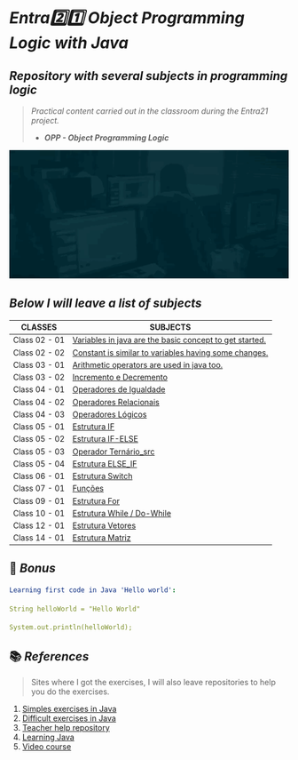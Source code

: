 # _Entra2️⃣1️⃣ Object Programming Logic with Java_

## _Repository with several subjects in programming logic_

> _Practical content carried out in the classroom during the Entra21 project._
>
> - **_OPP - Object Programming Logic_**

![Gif Entra21](https://raw.githubusercontent.com/seiler-emerson/Entra21_Logica_Java_2022/main/gif/entra21.gif)

## _Below I will leave a list of subjects_

| CLASSES | SUBJECTS |
|------|---------|
|Class 02 - 01|[Variables in java are the basic concept to get started.](./Aula%2002%20-%2001%20-%20Variaveis/)                                    
|Class 02 - 02|[Constant is similar to variables having some changes.](./Aula%2002%20-%2002%20-%20Constantes/)
|Class 03 - 01|[Arithmetic operators are used in java too.](./Aula%2003%20-%2001%20-%20Operadores%20Aritméticos/)
|Class 03 - 02|[Incremento e Decremento](./Aula%2003%20-%2002%20-%20Incremente%20e%20Decremento/)
|Class 04 - 01|[Operadores de Igualdade](./Aula%2004%20-%2001%20-%20Operadores%20de%20Igualdade/)
|Class 04 - 02|[Operadores Relacionais](./Aula%2004%20-%2002%20-%20Operadores%20Relacionais/)
|Class 04 - 03|[Operadores Lógicos](./Aula%2004%20-%2003%20-%20Operadores%20Lógicos/)
|Class 05 - 01|[Estrutura IF](./Aula%2005%20-%2001%20-%20IF/)
|Class 05 - 02|[Estrutura IF-ELSE](./Aula%2005%20-%2002%20-%20IF_ELSE/)
|Class 05 - 03|[Operador Ternário_src](./Aula%2005%20-%2003%20-%20Operador%20Ternário_src/)
|Class 05 - 04|[Estrutura ELSE_IF](./Aula%2005%20-%2004%20-%20ELSE_IF/)
|Class 06 - 01|[Estrutura Switch](./Aula%2006%20-%2001%20-%20Switch/)
|Class 07 - 01|[Funções](./Aula%2007%20-%2001%20-%20Funções/)
|Class 09 - 01|[Estrutura For](./Aula%2009%20-%2001%20-%20FOR/)
|Class 10 - 01|[Estrutura While / Do-While](./Aula%2010%20-%2001%20-%20Estrutura%20While/)
|Class 12 - 01|[Estrutura Vetores](./Aula%2012%20-%2001%20-%20Estrutura%20Vetores/)
|Class 14 - 01|[Estrutura Matriz](./Aula%2014%20-%2001%20-%20%20Matriz/)

## 🎫 _Bonus_

```yaml
Learning first code in Java 'Hello world':

String helloWorld = "Hello World"

System.out.println(helloWorld);
```

## 📚 _References_ 

> Sites where I got the exercises, I will also leave repositories to help you do the exercises.

1. [Simples exercises in Java](https://github.com/ArthurEstevan/Exercise_in_Java)
2. [Difficult exercises in Java](http://algoritmo.wikidot.com/exercicios1)
3. [Teacher help repository](https://github.com/oliota/entra21-aulas-logica-java)
4. [Learning Java](https://www.w3schools.com/java/default.asp)
5. [Video course](https://www.youtube.com/watch?v=nIHq1MtJaKs&list=PLHz_AreHm4dm6wYOIW20Nyg12TAjmMGT-)
